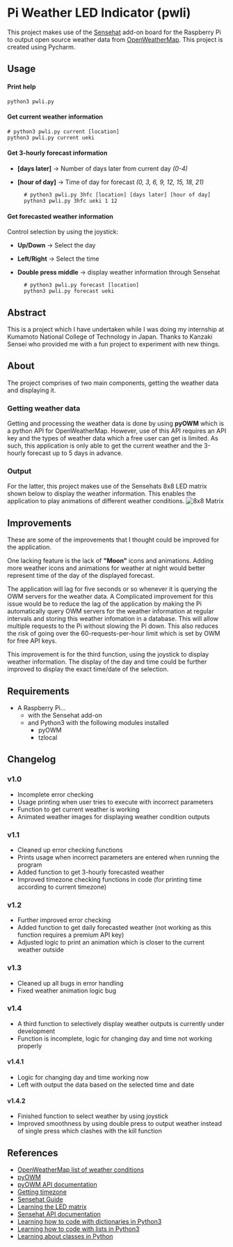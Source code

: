 # Pi Weather LED Indicator (pwli)
This project makes use of the [Sensehat](https://www.raspberrypi.org/products/sense-hat/) add-on board for the Raspberry Pi to output open source weather data from [OpenWeatherMap](https://openweathermap.org/). This project is created using Pycharm.

## Usage
#### Print help
    
    python3 pwli.py
    
#### Get current weather information
    
    # python3 pwli.py current [location]
    python3 pwli.py current ueki
    
#### Get 3-hourly forecast information

- **[days later]** -> Number of days later from current day *(0-4)*
- **[hour of day]** -> Time of day for forecast *(0, 3, 6, 9, 12, 15, 18, 21)*

	    # python3 pwli.py 3hfc [location] [days later] [hour of day]
	    python3 pwli.py 3hfc ueki 1 12
    
#### Get forecasted weather information
Control selection by using the joystick:

- **Up/Down** -> Select the day

- **Left/Right** -> Select the time

- **Double press middle** -> display weather information through Sensehat


	    # python3 pwli.py forecast [location]
	    python3 pwli.py forecast ueki
	 
## Abstract
 This is a project which I have undertaken while I was doing my internship at Kumamoto National College of Technology in Japan. Thanks to Kanzaki Sensei who provided me with a fun project to experiment with new things.

## About
The project comprises of two main components, getting the weather data and displaying it. 

### Getting weather data
Getting and processing the weather data is done by using **pyOWM** which is a python API for OpenWeatherMap. However, use of this API requires an API key and the types of weather data which a free user can get is limited. As such, this application is only able to get the current weather and the 3-hourly forecast up to 5 days in advance.

### Output
For the latter, this project makes use of the Sensehats 8x8 LED matrix shown below to display the weather information. This enables the application to play animations of different weather conditions.
![8x8 Matrix](https://www.raspberrypi.org/app/uploads/2017/05/Sense-HAT-plugged-in-1-1383x1080.jpg "Sensehat")

## Improvements
These are some of the improvements that I thought could be improved for the application. 

One lacking feature is the lack of **"Moon"** icons and animations. Adding more weather icons and animations for weather at night would better represent time of the day of the displayed forecast. 

The application will lag for five seconds or so whenever it is querying the OWM servers for the weather data. A Complicated improvement for this issue would be to reduce the lag of the application by making the Pi automatically query OWM servers for the weather information at regular intervals and storing this weather infomation in a database. This will allow multiple requests to the Pi without slowing the Pi down. This also reduces the risk of going over the 60-requests-per-hour limit which is set by OWM for free API keys.

This improvement is for the third function, using the joystick to display weather information. The display of the day and time could be further improved to display the exact time/date of the selection.

## Requirements
- A Raspberry Pi...
	- with the Sensehat add-on
	- and Python3 with the following modules installed
		- pyOWM
		- tzlocal

## Changelog
### v1.0
- Incomplete error checking
- Usage printing when user tries to execute with incorrect parameters
- Function to get current weather is working
- Animated weather images for displaying weather condition outputs

### v1.1
- Cleaned up error checking functions
- Prints usage when incorrect parameters are entered when running the program
- Added function to get 3-hourly forecasted weather
- Improved timezone checking functions in code (for printing time according to current timezone)

### v1.2
- Further improved error checking
- Added function to get daily forecasted weather (not working as this function requires a premium API key)
- Adjusted logic to print an animation which is closer to the current weather outside

### v1.3
- Cleaned up all bugs in error handling
- Fixed weather animation logic bug

### v1.4
- A third function to selectively display weather outputs is currently under development
- Function is incomplete, logic for changing day and time not working properly

#### v1.4.1
- Logic for changing day and time working now
- Left with output the data based on the selected time and date

#### v1.4.2
- Finished function to select weather by using joystick
- Improved smoothness by using double press to output weather instead of single press which clashes with the kill function

## References
- [OpenWeatherMap list of weather conditions](https://openweathermap.org/weather-conditions)
- [pyOWM](https://github.com/csparpa/pyowm)
- [pyOWM API documentation](http://pyowm.readthedocs.io/en/latest/_modules/pyowm/webapi25/weather.html?highlight=get_status)
- [Getting timezone](https://stackoverflow.com/questions/13218506/how-to-get-system-timezone-setting-and-pass-it-to-pytz-timezone)
- [Sensehat Guide](https://projects.raspberrypi.org/en/projects/getting-started-with-the-sense-hat)
- [Learning the LED matrix](https://github.com/raspberrypilearning/astro-pi-guide/blob/master/inputs-outputs/led-matrix.md)
- [Sensehat API documentation](https://pythonhosted.org/sense-hat/api/#led-matrix)
- [Learning how to code with dictionaries in Python3](https://www.tutorialspoint.com/python/python_dictionary.htm)
- [Learning how to code with lists in Python3](https://www.tutorialspoint.com/python/python_lists.htm)
- [Learning about classes in Python](https://www.digitalocean.com/community/tutorials/understanding-class-and-instance-variables-in-python-3)